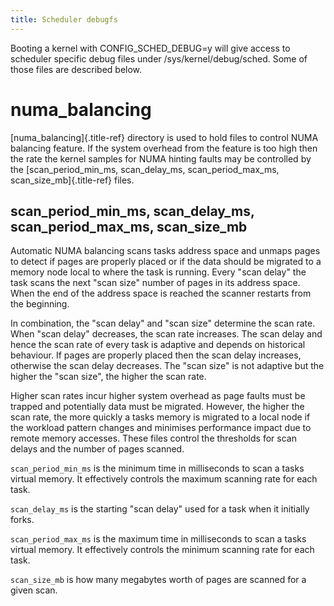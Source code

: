 ```yaml
---
title: Scheduler debugfs
---
```


Booting a kernel with CONFIG_SCHED_DEBUG=y will give access to scheduler specific debug files under /sys/kernel/debug/sched. Some of those files are described below.

# numa_balancing

[numa_balancing]{.title-ref} directory is used to hold files to control NUMA balancing feature. If the system overhead from the feature is too high then the rate the kernel samples for NUMA hinting faults may be controlled by the [scan_period_min_ms, scan_delay_ms, scan_period_max_ms, scan_size_mb]{.title-ref} files.

## scan_period_min_ms, scan_delay_ms, scan_period_max_ms, scan_size_mb

Automatic NUMA balancing scans tasks address space and unmaps pages to detect if pages are properly placed or if the data should be migrated to a memory node local to where the task is running. Every \"scan delay\" the task scans the next \"scan size\" number of pages in its address space. When the end of the address space is reached the scanner restarts from the beginning.

In combination, the \"scan delay\" and \"scan size\" determine the scan rate. When \"scan delay\" decreases, the scan rate increases. The scan delay and hence the scan rate of every task is adaptive and depends on historical behaviour. If pages are properly placed then the scan delay increases, otherwise the scan delay decreases. The \"scan size\" is not adaptive but the higher the \"scan size\", the higher the scan rate.

Higher scan rates incur higher system overhead as page faults must be trapped and potentially data must be migrated. However, the higher the scan rate, the more quickly a tasks memory is migrated to a local node if the workload pattern changes and minimises performance impact due to remote memory accesses. These files control the thresholds for scan delays and the number of pages scanned.

`scan_period_min_ms` is the minimum time in milliseconds to scan a tasks virtual memory. It effectively controls the maximum scanning rate for each task.

`scan_delay_ms` is the starting \"scan delay\" used for a task when it initially forks.

`scan_period_max_ms` is the maximum time in milliseconds to scan a tasks virtual memory. It effectively controls the minimum scanning rate for each task.

`scan_size_mb` is how many megabytes worth of pages are scanned for a given scan.
